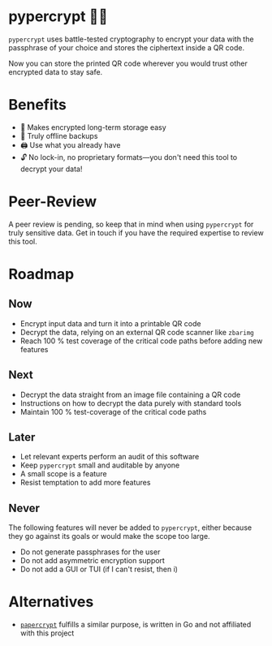 # pypercrypt 📄🔐

`pypercrypt` uses battle-tested cryptography to encrypt your data with the passphrase of your choice
and stores the ciphertext inside a QR code.

Now you can store the printed QR code wherever you would trust other encrypted data to stay safe.

# Benefits

- 🔐 Makes encrypted long-term storage easy
- 📵 Truly offline backups
- 🖨️ Use what you already have
- 🔓 No lock-in, no proprietary formats—you don't need this tool to decrypt your data!

# Peer-Review

A peer review is pending, so keep that in mind when using `pypercrypt` for truly sensitive data.
Get in touch if you have the required expertise to review this tool.

# Roadmap

## Now

- Encrypt input data and turn it into a printable QR code
- Decrypt the data, relying on an external QR code scanner like `zbarimg`
- Reach 100 % test coverage of the critical code paths before adding new features

## Next

- Decrypt the data straight from an image file containing a QR code
- Instructions on how to decrypt the data purely with standard tools
- Maintain 100 % test-coverage of the critical code paths

## Later

- Let relevant experts perform an audit of this software
- Keep `pypercrypt` small and auditable by anyone
- A small scope is a feature
- Resist temptation to add more features

## Never

The following features will never be added to `pypercrypt`, either because they go against its goals or would
make the scope too large.

- Do not generate passphrases for the user
- Do not add asymmetric encryption support
- Do not add a GUI or TUI (if I can't resist, then i)

# Alternatives

- [`papercrypt`](https://github.com/TMUniversal/papercrypt) fulfills a similar purpose, is written in Go and
  not affiliated with this project